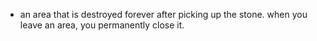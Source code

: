 * an area that is destroyed forever after picking up the stone. when you leave an area, you permanently close it.